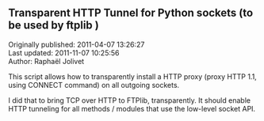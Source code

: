 ## Transparent HTTP Tunnel for Python sockets (to be used by ftplib )  
Originally published: 2011-04-07 13:26:27  
Last updated: 2011-11-07 10:25:56  
Author: Raphaël Jolivet  
  
This script allows how to transparently install a HTTP proxy (proxy HTTP 1.1, using CONNECT command) on all outgoing sockets.

I did that to bring TCP over HTTP to FTPlib, transparently.
It should enable HTTP tunneling for all methods / modules that use the low-level socket API.
